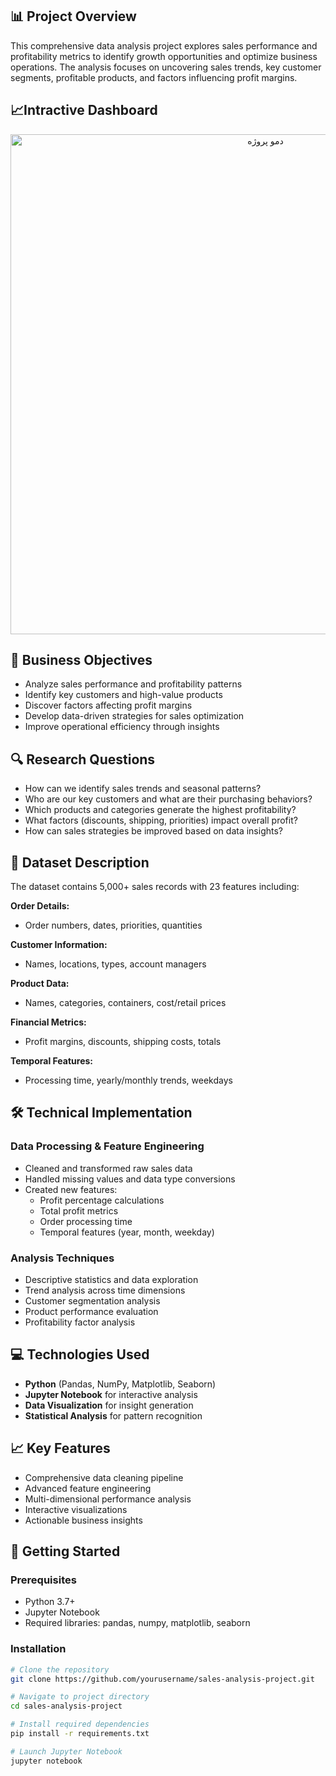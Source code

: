 ## 📊 Project Overview
This comprehensive data analysis project explores sales performance and profitability metrics to identify growth opportunities and optimize business operations. The analysis focuses on uncovering sales trends, key customer segments, profitable products, and factors influencing profit margins.


## 📈Intractive Dashboard
<p align="center">
  <img src="https://github.com/sobidian/Sales-Data-Analysis/raw/main/real%20test.gif" alt="دمو پروژه" width="800">
</p>

## 🎯 Business Objectives
- Analyze sales performance and profitability patterns
- Identify key customers and high-value products
- Discover factors affecting profit margins
- Develop data-driven strategies for sales optimization
- Improve operational efficiency through insights

## 🔍 Research Questions
- How can we identify sales trends and seasonal patterns?
- Who are our key customers and what are their purchasing behaviors?
- Which products and categories generate the highest profitability?
- What factors (discounts, shipping, priorities) impact overall profit?
- How can sales strategies be improved based on data insights?

## 📁 Dataset Description
The dataset contains 5,000+ sales records with 23 features including:

**Order Details:**
- Order numbers, dates, priorities, quantities

**Customer Information:**
- Names, locations, types, account managers

**Product Data:**
- Names, categories, containers, cost/retail prices

**Financial Metrics:**
- Profit margins, discounts, shipping costs, totals

**Temporal Features:**
- Processing time, yearly/monthly trends, weekdays

## 🛠 Technical Implementation

### Data Processing & Feature Engineering
- Cleaned and transformed raw sales data
- Handled missing values and data type conversions
- Created new features:
  - Profit percentage calculations
  - Total profit metrics
  - Order processing time
  - Temporal features (year, month, weekday)

### Analysis Techniques
- Descriptive statistics and data exploration
- Trend analysis across time dimensions
- Customer segmentation analysis
- Product performance evaluation
- Profitability factor analysis

## 💻 Technologies Used
- **Python** (Pandas, NumPy, Matplotlib, Seaborn)
- **Jupyter Notebook** for interactive analysis
- **Data Visualization** for insight generation
- **Statistical Analysis** for pattern recognition

## 📈 Key Features
- Comprehensive data cleaning pipeline
- Advanced feature engineering
- Multi-dimensional performance analysis
- Interactive visualizations
- Actionable business insights

## 🚀 Getting Started

### Prerequisites
- Python 3.7+
- Jupyter Notebook
- Required libraries: pandas, numpy, matplotlib, seaborn

### Installation
```bash
# Clone the repository
git clone https://github.com/yourusername/sales-analysis-project.git

# Navigate to project directory
cd sales-analysis-project

# Install required dependencies
pip install -r requirements.txt

# Launch Jupyter Notebook
jupyter notebook
